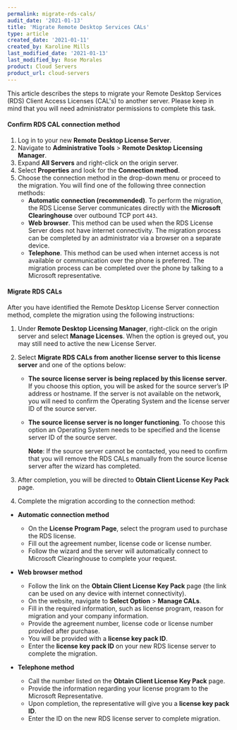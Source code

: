 ```yaml
---
permalink: migrate-rds-cals/
audit_date: '2021-01-13'
title: 'Migrate Remote Desktop Services CALs'
type: article
created_date: '2021-01-11'
created_by: Karoline Mills
last_modified_date: '2021-01-13'
last_modified_by: Rose Morales
product: Cloud Servers
product_url: cloud-servers
---
```


This article describes the steps to migrate your Remote Desktop
Services (RDS) Client Access Licenses (CAL's) to another server. Please keep in
mind that you will need administrator permissions to complete this task.

#### Confirm RDS CAL connection method

1. Log in to your new **Remote Desktop License Server**.
2. Navigate to **Administrative Tools** > **Remote Desktop Licensing Manager**.
3. Expand **All Servers** and right-click on the origin server.
4. Select **Properties** and look for the **Connection method**.
5. Choose the connection method in the drop-down menu or proceed to the
   migration. You will find one of the following three connection methods:
    - **Automatic connection (recommended)**. To perform the migration, the RDS
      License Server communicates directly with the **Microsoft Clearinghouse** over
      outbound TCP port `443`.
    - **Web browser**. This method can be used when the RDS License Server does
      not have internet connectivity. The migration process can be completed by
      an administrator via a browser on a separate device.
    - **Telephone**. This method can be used when internet access is not available
      or communication over the phone is preferred. The migration process can be
      completed over the phone by talking to a Microsoft representative.

#### Migrate RDS CALs

After you have identified the Remote Desktop License Server connection method, complete the migration using the following instructions:

1. Under **Remote Desktop Licensing Manager**, right-click on the origin server
   and select **Manage Licenses**. When the option is greyed out, you may still
   need to active the new License Server.
2. Select **Migrate RDS CALs from another license server to this license
   server** and one of the options below:
    - **The source license server is being replaced by this license server**. If
      you choose this option, you will be asked for the source server’s IP
      address or hostname. If the server is not available on the network, you
      will need to confirm the Operating System and the license server ID of the
      source server.
    - **The source license server is no longer functioning**. To choose this
      option an Operating System needs to be specified and the license server ID
      of the source server.

        **Note**: If the source server cannot be contacted, you need to confirm
        that you will remove the RDS CALs manually from the source license
        server after the wizard has completed.

3. After completion, you will be directed to **Obtain Client License Key
   Pack** page.
4. Complete the migration according to the connection method:

- **Automatic connection method**
  - On the **License Program Page**, select the program used to purchase the RDS
    license.
  - Fill out the agreement number, license code or license number.
  - Follow the wizard and the server will automatically connect to Microsoft
    Clearinghouse to complete your request.

- **Web browser method**
  - Follow the link on the **Obtain Client License Key Pack** page (the link can
      be used on any device with internet connectivity).
  - On the website, navigate to **Select Option** > **Manage CALs**.
  - Fill in the required information, such as license program, reason for
      migration and your company information.
  - Provide the agreement number, license code or license number provided after purchase.
  - You will be provided with a **license key pack ID**.
  - Enter the **license key pack ID** on your new RDS license server to complete
      the migration.

- **Telephone method**
  - Call the number listed on the **Obtain Client License Key Pack** page.
  - Provide the information regarding your license program to the Microsoft
    Representative.
  - Upon completion, the representative will give you a **license key pack ID**.
  - Enter the ID on the new RDS license server to complete migration.
